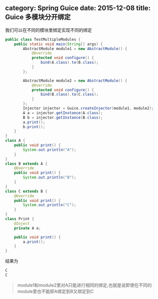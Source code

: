 category: Spring Guice
date: 2015-12-08
title: Guice 多模块分开绑定
---
我们可以在不同的模块里绑定实现不同的绑定
```java
public class TestMultipleModules {
	public static void main(String[] args) {
		AbstractModule module1 = new AbstractModule() {
			@Override
			protected void configure() {
				bind(A.class).to(B.class);
			}
		};

		AbstractModule module2 = new AbstractModule() {
			@Override
			protected void configure() {
				bind(B.class).to(C.class);
			}
		};
		Injector injector = Guice.createInjector(module1, module2);
		A a = injector.getInstance(A.class);
		B b = injector.getInstance(B.class);
		a.print();
		b.print();
	}
}
class A {
	public void print() {
		System.out.println("A");
	}
}
class B extends A {
	@Override
	public void print() {
		System.out.println("B");
	}
}
class C extends B {
	@Override
	public void print() {
		System.out.println("C");
	}
}
class Print {
	@Inject
	private A a;

	public void print() {
		a.print();
	}
}
```
结果为
```xml
C
C
```
> module1和module2里对A只能进行相同的绑定,也就是说即使在不同的module里也不能即A绑定到B又绑定到C